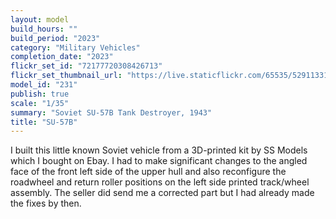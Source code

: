 ```yaml
---
layout: model
build_hours: ""
build_period: "2023"
category: "Military Vehicles"
completion_date: "2023"
flickr_set_id: "72177720308426713"
flickr_set_thumbnail_url: "https://live.staticflickr.com/65535/52911331595_715683e6f5_m.jpg"
model_id: "231"
publish: true
scale: "1/35"
summary: "Soviet SU-57B Tank Destroyer, 1943"
title: "SU-57B"
---
```


I built this little known Soviet vehicle from a 3D-printed kit by SS Models which I bought on Ebay. I had to make significant changes to the angled face of the front left side of the upper hull and also reconfigure the roadwheel and return roller positions on the left side printed track/wheel assembly. The seller did send me a corrected part but I had already made the fixes by then.
